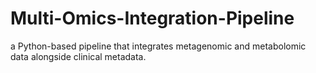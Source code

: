 # Multi-Omics-Integration-Pipeline
a Python-based pipeline that integrates metagenomic and metabolomic data alongside clinical metadata.
